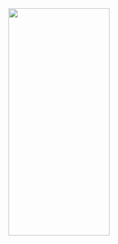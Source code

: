 <img src="https://github.com/saicharan1312/Weather_SwiftUI/assets/64318744/031bf864-4b79-4bcc-bc0a-0e0f4d26b1c3" width="200" height="450">

